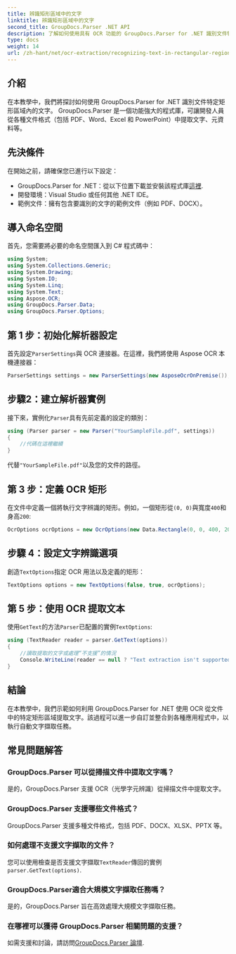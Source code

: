 ```yaml
---
title: 辨識矩形區域中的文字
linktitle: 辨識矩形區域中的文字
second_title: GroupDocs.Parser .NET API
description: 了解如何使用具有 OCR 功能的 GroupDocs.Parser for .NET 識別文件特定區域中的文字。
type: docs
weight: 14
url: /zh-hant/net/ocr-extraction/recognizing-text-in-rectangular-regions/
---
```

## 介紹
在本教學中，我們將探討如何使用 GroupDocs.Parser for .NET 識別文件特定矩形區域內的文字。 GroupDocs.Parser 是一個功能強大的程式庫，可讓開發人員從各種文件格式（包括 PDF、Word、Excel 和 PowerPoint）中提取文字、元資料等。
## 先決條件
在開始之前，請確保您已進行以下設定：
-  GroupDocs.Parser for .NET：從以下位置下載並安裝該程式庫[這裡](https://releases.groupdocs.com/parser/net/).
- 開發環境：Visual Studio 或任何其他 .NET IDE。
- 範例文件：擁有包含要識別的文字的範例文件（例如 PDF、DOCX）。

## 導入命名空間
首先，您需要將必要的命名空間匯入到 C# 程式碼中：
```csharp
using System;
using System.Collections.Generic;
using System.Drawing;
using System.IO;
using System.Linq;
using System.Text;
using Aspose.OCR;
using GroupDocs.Parser.Data;
using GroupDocs.Parser.Options;
```
## 第 1 步：初始化解析器設定
首先設定`ParserSettings`與 OCR 連接器。在這裡，我們將使用 Aspose OCR 本機連接器：
```csharp
ParserSettings settings = new ParserSettings(new AsposeOcrOnPremise());
```
## 步驟2：建立解析器實例
接下來，實例化`Parser`具有先前定義的設定的類別：
```csharp
using (Parser parser = new Parser("YourSampleFile.pdf", settings))
{
    //代碼在這裡繼續
}
```
代替`"YourSampleFile.pdf"`以及您的文件的路徑。
## 第 3 步：定義 OCR 矩形
在文件中定義一個將執行文字辨識的矩形。例如，一個矩形從`(0, 0)`與寬度`400`和身高`200`:
```csharp
OcrOptions ocrOptions = new OcrOptions(new Data.Rectangle(0, 0, 400, 200));
```
## 步驟 4：設定文字辨識選項
創造`TextOptions`指定 OCR 用法以及定義的矩形：
```csharp
TextOptions options = new TextOptions(false, true, ocrOptions);
```
## 第 5 步：使用 OCR 提取文本
使用`GetText`的方法`Parser`已配置的實例`TextOptions`:
```csharp
using (TextReader reader = parser.GetText(options))
{
    //讀取提取的文字或處理“不支援”的情況
    Console.WriteLine(reader == null ? "Text extraction isn't supported" : reader.ReadToEnd());
}
```

## 結論
在本教學中，我們示範如何利用 GroupDocs.Parser for .NET 使用 OCR 從文件中的特定矩形區域提取文字。該過程可以進一步自訂並整合到各種應用程式中，以執行自動文字擷取任務。

## 常見問題解答
### GroupDocs.Parser 可以從掃描文件中提取文字嗎？
是的，GroupDocs.Parser 支援 OCR（光學字元辨識）從掃描文件中提取文字。
### GroupDocs.Parser 支援哪些文件格式？
GroupDocs.Parser 支援多種文件格式，包括 PDF、DOCX、XLSX、PPTX 等。
### 如何處理不支援文字擷取的文件？
您可以使用檢查是否支援文字擷取`TextReader`傳回的實例`parser.GetText(options)`.
### GroupDocs.Parser適合大規模文字擷取任務嗎？
是的，GroupDocs.Parser 旨在高效處理大規模文字擷取任務。
### 在哪裡可以獲得 GroupDocs.Parser 相關問題的支援？
如需支援和討論，請訪問[GroupDocs.Parser 論壇](https://forum.groupdocs.com/c/parser/17).
